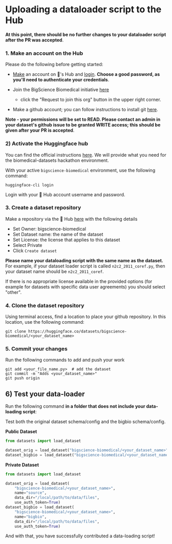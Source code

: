 # Uploading a dataloader script to the Hub

**At this point, there should be no further changes to your dataloader script after the PR was accepted**.

### 1. Make an account on the Hub

Please do the following before getting started: 

- [Make](https://huggingface.co/join) an account on 🤗's Hub and [login](https://huggingface.co/login). **Choose a good password, as you'll need to authenticate your credentials**. 

- Join the BigScience Biomedical initiative [here](https://huggingface.co/bigscience-biomedical)
    - click the "Request to join this org" button in the upper right corner.

- Make a github account; you can follow instructions to install git [here](https://git-scm.com/book/en/v2/Getting-Started-Installing-Git). 


**Note - your permissions will be set to READ. Please contact an admin in your dataset's github issue to be granted WRITE access; this should be given after your PR is accepted**.

### 2) Activate the Huggingface hub

You can find the official instructions [here](https://huggingface.co/welcome). We will provide what you need for the biomedical-datasets hackathon environment.

With your active `bigscience-biomedical` environment, use the following command:

```
huggingface-cli login
```

Login with your 🤗 Hub account username and password. 

### 3. Create a dataset repository

Make a repository via the 🤗 Hub [here](https://huggingface.co/new-dataset) with the following details

+ Set Owner: bigscience-biomedical
+ Set Dataset name: the name of the dataset 
+ Set License: the license that applies to this dataset
+ Select Private
+ Click `Create dataset`

**Please name your dataloading script with the same name as the dataset.** For example, if your dataset loader script is called `n2c2_2011_coref.py`, then your dataset name should be `n2c2_2011_coref`.

If there is no appropriate license available in the provided options (for example for datasets with specific data user agreements) you should select "other". 

### 4. Clone the dataset repository

Using terminal access, find a location to place your github repository. In this location, use the following command:

```
git clone https://huggingface.co/datasets/bigscience-biomedical/<your_dataset_name>
```

### 5. Commit your changes

Run the following commands to add and push your work

```
git add <your_file_name.py>  # add the dataset
git commit -m "Adds <your_dataset_name>"
git push origin
```

## 6) Test your data-loader 

Run the following command **in a folder that does not include your data-loading script**:

Test both the original dataset schema/config and the bigbio schema/config. 

**Public Dataset**
```python
from datasets import load_dataset

dataset_orig = load_dataset("bigscience-biomedical/<your_dataset_name>", name="source", use_auth_token=True)
dataset_bigbio = load_dataset("bigscience-biomedical/<your_dataset_name>", name="bigbio", use_auth_token=True)
```

**Private Dataset**

```python
from datasets import load_dataset

dataset_orig = load_dataset(
    "bigscience-biomedical/<your_dataset_name>", 
    name="source", 
    data_dir="/local/path/to/data/files",
    use_auth_token=True)
dataset_bigbio = load_dataset(
    "bigscience-biomedical/<your_dataset_name>", 
    name="bigbio", 
    data_dir="/local/path/to/data/files",
    use_auth_token=True)
```

And with that, you have successfully contributed a data-loading script! 
